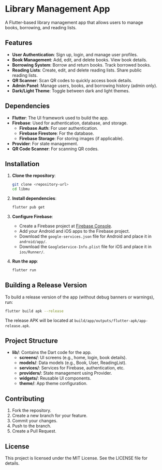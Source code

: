 # Library Management App

A Flutter-based library management app that allows users to manage books, borrowing, and reading lists.

## Features

- **User Authentication**: Sign up, login, and manage user profiles.
- **Book Management**: Add, edit, and delete books. View book details.
- **Borrowing System**: Borrow and return books. Track borrowed books.
- **Reading Lists**: Create, edit, and delete reading lists. Share public reading lists.
- **QR Scanner**: Scan QR codes to quickly access book details.
- **Admin Panel**: Manage users, books, and borrowing history (admin only).
- **Dark/Light Theme**: Toggle between dark and light themes.

## Dependencies

- **Flutter**: The UI framework used to build the app.
- **Firebase**: Used for authentication, database, and storage.
  - **Firebase Auth**: For user authentication.
  - **Firebase Firestore**: For the database.
  - **Firebase Storage**: For storing images (if applicable).
- **Provider**: For state management.
- **QR Code Scanner**: For scanning QR codes.

## Installation

1. **Clone the repository**:
   ```bash
   git clone <repository-url>
   cd libmu
   ```

2. **Install dependencies**:
   ```bash
   flutter pub get
   ```

3. **Configure Firebase**:
   - Create a Firebase project at [Firebase Console](https://console.firebase.google.com/).
   - Add your Android and iOS apps to the Firebase project.
   - Download the `google-services.json` file for Android and place it in `android/app/`.
   - Download the `GoogleService-Info.plist` file for iOS and place it in `ios/Runner/`.

4. **Run the app**:
   ```bash
   flutter run
   ```

## Building a Release Version

To build a release version of the app (without debug banners or warnings), run:

```bash
flutter build apk --release
```

The release APK will be located at `build/app/outputs/flutter-apk/app-release.apk`.

## Project Structure

- **lib/**: Contains the Dart code for the app.
  - **screens/**: UI screens (e.g., home, login, book details).
  - **models/**: Data models (e.g., Book, User, ReadingList).
  - **services/**: Services for Firebase, authentication, etc.
  - **providers/**: State management using Provider.
  - **widgets/**: Reusable UI components.
  - **theme/**: App theme configuration.

## Contributing

1. Fork the repository.
2. Create a new branch for your feature.
3. Commit your changes.
4. Push to the branch.
5. Create a Pull Request.

## License

This project is licensed under the MIT License. See the LICENSE file for details.
